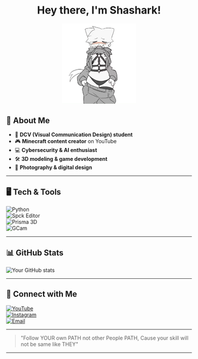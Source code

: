 <h1 align="center">Hey there, I'm Shashark!</h1>  
<p align="center">
  <img src="https://github.com/shafarois/shafarois/blob/main/null-PvzW_W0Vf6kF2IQT-ezgif.com-video-to-gif-converter.gif" width="200">
</p>

## 💾 About Me  
- 🎨 **DCV (Visual Communication Design) student**  
- 🎮 **Minecraft content creator** on YouTube  
- 💻 **Cybersecurity & AI enthusiast**  
- 🛠️ **3D modeling & game development**  
- 📸 **Photography & digital design**  

---

## 🖥️ Tech & Tools  
![Python](https://img.shields.io/badge/-Python-3776AB?style=for-the-badge&logo=python&logoColor=white)  
![Spck Editor](https://img.shields.io/badge/-Spck%20Editor-000000?style=for-the-badge)  
![Prisma 3D](https://img.shields.io/badge/-Prisma%203D-orange?style=for-the-badge)  
![GCam](https://img.shields.io/badge/-GCam-4285F4?style=for-the-badge)  

---

## 📊 GitHub Stats  
![Your GitHub stats](https://github-readme-stats.vercel.app/api?username=YourGitHubUsername&show_icons=true&theme=tokyonight)

---

## 📡 Connect with Me  
[![YouTube](https://img.shields.io/badge/YouTube-FF0000?style=for-the-badge&logo=youtube&logoColor=white)](#)  
[![Instagram](https://img.shields.io/badge/Instagram-E4405F?style=for-the-badge&logo=instagram&logoColor=white)](#)  
[![Email](https://img.shields.io/badge/Email-D14836?style=for-the-badge&logo=gmail&logoColor=white)](#)  

---

> "Follow YOUR own PATH not other People PATH, Cause your skill will not be same like THEY"  

---
